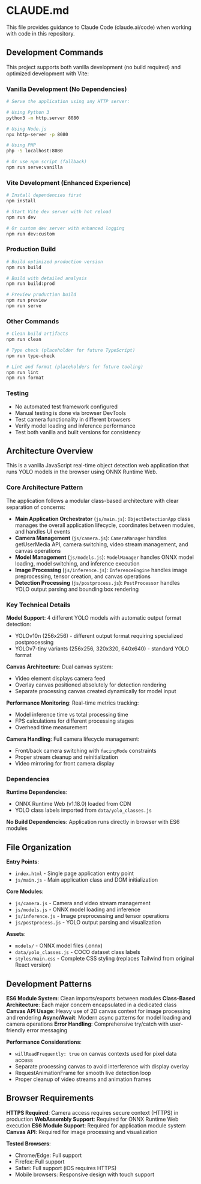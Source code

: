 # CLAUDE.md

This file provides guidance to Claude Code (claude.ai/code) when working with code in this repository.

## Development Commands

This project supports both vanilla development (no build required) and optimized development with Vite:

### Vanilla Development (No Dependencies)
```bash
# Serve the application using any HTTP server:

# Using Python 3
python3 -m http.server 8080

# Using Node.js
npx http-server -p 8080

# Using PHP  
php -S localhost:8080

# Or use npm script (fallback)
npm run serve:vanilla
```

### Vite Development (Enhanced Experience)
```bash
# Install dependencies first
npm install

# Start Vite dev server with hot reload
npm run dev

# Or custom dev server with enhanced logging
npm run dev:custom
```

### Production Build
```bash
# Build optimized production version
npm run build

# Build with detailed analysis
npm run build:prod

# Preview production build
npm run preview
npm run serve
```

### Other Commands
```bash
# Clean build artifacts
npm run clean

# Type check (placeholder for future TypeScript)
npm run type-check

# Lint and format (placeholders for future tooling)
npm run lint
npm run format
```

### Testing
- No automated test framework configured
- Manual testing is done via browser DevTools
- Test camera functionality in different browsers
- Verify model loading and inference performance
- Test both vanilla and built versions for consistency

## Architecture Overview

This is a vanilla JavaScript real-time object detection web application that runs YOLO models in the browser using ONNX Runtime Web.

### Core Architecture Pattern
The application follows a modular class-based architecture with clear separation of concerns:

- **Main Application Orchestrator** (`js/main.js`): `ObjectDetectionApp` class manages the overall application lifecycle, coordinates between modules, and handles UI events
- **Camera Management** (`js/camera.js`): `CameraManager` handles getUserMedia API, camera switching, video stream management, and canvas operations
- **Model Management** (`js/models.js`): `ModelManager` handles ONNX model loading, model switching, and inference execution
- **Image Processing** (`js/inference.js`): `InferenceEngine` handles image preprocessing, tensor creation, and canvas operations
- **Detection Processing** (`js/postprocess.js`): `PostProcessor` handles YOLO output parsing and bounding box rendering

### Key Technical Details

**Model Support**: 4 different YOLO models with automatic output format detection:
- YOLOv10n (256x256) - different output format requiring specialized postprocessing
- YOLOv7-tiny variants (256x256, 320x320, 640x640) - standard YOLO format

**Canvas Architecture**: Dual canvas system:
- Video element displays camera feed
- Overlay canvas positioned absolutely for detection rendering  
- Separate processing canvas created dynamically for model input

**Performance Monitoring**: Real-time metrics tracking:
- Model inference time vs total processing time
- FPS calculations for different processing stages
- Overhead time measurement

**Camera Handling**: Full camera lifecycle management:
- Front/back camera switching with `facingMode` constraints
- Proper stream cleanup and reinitialization
- Video mirroring for front camera display

### Dependencies

**Runtime Dependencies**:
- ONNX Runtime Web (v1.18.0) loaded from CDN
- YOLO class labels imported from `data/yolo_classes.js`

**No Build Dependencies**: Application runs directly in browser with ES6 modules

## File Organization

**Entry Points**:
- `index.html` - Single page application entry point
- `js/main.js` - Main application class and DOM initialization

**Core Modules**:
- `js/camera.js` - Camera and video stream management
- `js/models.js` - ONNX model loading and inference
- `js/inference.js` - Image preprocessing and tensor operations  
- `js/postprocess.js` - YOLO output parsing and visualization

**Assets**:
- `models/` - ONNX model files (.onnx)
- `data/yolo_classes.js` - COCO dataset class labels
- `styles/main.css` - Complete CSS styling (replaces Tailwind from original React version)

## Development Patterns

**ES6 Module System**: Clean imports/exports between modules
**Class-Based Architecture**: Each major concern encapsulated in a dedicated class
**Canvas API Usage**: Heavy use of 2D canvas context for image processing and rendering
**Async/Await**: Modern async patterns for model loading and camera operations
**Error Handling**: Comprehensive try/catch with user-friendly error messaging

**Performance Considerations**:
- `willReadFrequently: true` on canvas contexts used for pixel data access
- Separate processing canvas to avoid interference with display overlay
- RequestAnimationFrame for smooth live detection loop
- Proper cleanup of video streams and animation frames

## Browser Requirements

**HTTPS Required**: Camera access requires secure context (HTTPS) in production
**WebAssembly Support**: Required for ONNX Runtime Web execution
**ES6 Module Support**: Required for application module system
**Canvas API**: Required for image processing and visualization

**Tested Browsers**:
- Chrome/Edge: Full support
- Firefox: Full support  
- Safari: Full support (iOS requires HTTPS)
- Mobile browsers: Responsive design with touch support